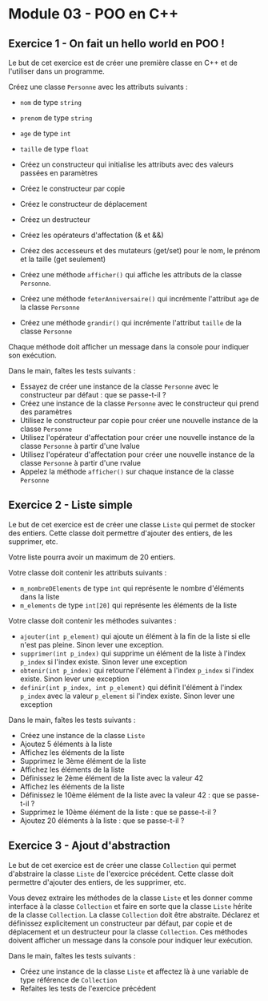 # Module 03 - POO en C++

## Exercice 1 - On fait un hello world en POO !

Le but de cet exercice est de créer une première classe en C++ et de l'utiliser dans un programme.

Créez une classe `Personne` avec les attributs suivants :

- `nom` de type `string`
- `prenom` de type `string`
- `age` de type `int`
- `taille` de type `float`

- Créez un constructeur qui initialise les attributs avec des valeurs passées en paramètres
- Créez le constructeur par copie
- Créez le constructeur de déplacement
- Créez un destructeur
- Créez les opérateurs d'affectation (& et &&)
- Créez des accesseurs et des mutateurs (get/set) pour le nom, le prénom et la taille (get seulement)
- Créez une méthode `afficher()` qui affiche les attributs de la classe `Personne`.
- Créez une méthode `feterAnniversaire()` qui incrémente l'attribut `age` de la classe `Personne`
- Créez une méthode `grandir()` qui incrémente l'attribut `taille` de la classe `Personne`

Chaque méthode doit afficher un message dans la console pour indiquer son exécution.

Dans le main, faîtes les tests suivants :

- Essayez de créer une instance de la classe `Personne` avec le constructeur par défaut : que se passe-t-il ?
- Créez une instance de la classe `Personne` avec le constructeur qui prend des paramètres
- Utilisez le constructeur par copie pour créer une nouvelle instance de la classe `Personne`
- Utilisez l'opérateur d'affectation pour créer une nouvelle instance de la classe `Personne` à partir d'une lvalue
- Utilisez l'opérateur d'affectation pour créer une nouvelle instance de la classe `Personne` à partir d'une rvalue
- Appelez la méthode `afficher()` sur chaque instance de la classe `Personne`

## Exercice 2 - Liste simple

Le but de cet exercice est de créer une classe `Liste` qui permet de stocker des entiers. Cette classe doit permettre d'ajouter des entiers, de les supprimer, etc.

Votre liste pourra avoir un maximum de 20 entiers.

Votre classe doit contenir les attributs suivants :

- `m_nombreDElements` de type `int` qui représente le nombre d'éléments dans la liste
- `m_elements` de type `int[20]` qui représente les éléments de la liste

Votre classe doit contenir les méthodes suivantes :

- `ajouter(int p_element)` qui ajoute un élément à la fin de la liste si elle n'est pas pleine. Sinon lever une exception.
- `supprimer(int p_index)` qui supprime un élément de la liste à l'index `p_index` si l'index existe. Sinon lever une exception
- `obtenir(int p_index)` qui retourne l'élément à l'index `p_index` si l'index existe. Sinon lever une exception
- `definir(int p_index, int p_element)` qui définit l'élément à l'index `p_index` avec la valeur `p_element` si l'index existe. Sinon lever une exception

Dans le main, faîtes les tests suivants :

- Créez une instance de la classe `Liste`
- Ajoutez 5 éléments à la liste
- Affichez les éléments de la liste
- Supprimez le 3ème élément de la liste
- Affichez les éléments de la liste
- Définissez le 2ème élément de la liste avec la valeur 42
- Affichez les éléments de la liste
- Définissez le 10ème élément de la liste avec la valeur 42 : que se passe-t-il ?
- Supprimez le 10ème élément de la liste : que se passe-t-il ?
- Ajoutez 20 éléments à la liste : que se passe-t-il ?

## Exercice 3 - Ajout d'abstraction

Le but de cet exercice est de créer une classe `Collection` qui permet d'abstraire la classe `Liste` de l'exercice précédent. Cette classe doit permettre d'ajouter des entiers, de les supprimer, etc.

Vous devez extraire les méthodes de la classe `Liste` et les donner comme interface à la classe `Collection` et faire en sorte que la classe `Liste` hérite de la classe `Collection`. La classe `Collection` doit être abstraite. Déclarez et définissez explicitement un constructeur par défaut, par copie et de déplacement et un destructeur pour la classe `Collection`. Ces méthodes doivent afficher un message dans la console pour indiquer leur exécution.

Dans le main, faîtes les tests suivants :

- Créez une instance de la classe `Liste` et affectez là à une variable de type référence de `Collection`
- Refaites les tests de l'exercice précédent
